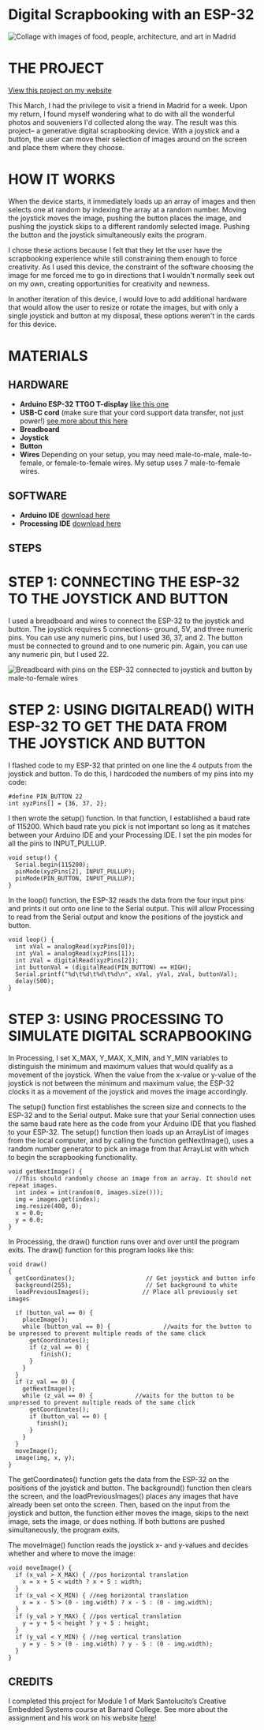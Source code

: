 # Digital Scrapbooking with an ESP-32

![Collage with images of food, people, architecture, and art in Madrid](https://catherine-o-brien.github.io/images/digital-scrapbook/scrapbook-example-1.png "Example Scrapbook Created With This Device")

# THE PROJECT

[View this project on my website](https://catherine-o-brien.github.io/digital-scrapbook)

This March, I had the privilege to visit a friend in Madrid for a week. Upon my return, I found myself wondering what to do with all the wonderful photos and souveniers I'd collected along the way. The result was this project– a generative digital scrapbooking device. With a joystick and a button, the user can move their selection of images around on the screen and place them where they choose. 

<!--more-->

# HOW IT WORKS
When the device starts, it immediately loads up an array of images and then selects one at random by indexing the array at a random number. Moving the joystick moves the image, pushing the button places the image, and pushing the joystick skips to a different randomly selected image. Pushing the button and the joystick simultaneously exits the program. 

I chose these actions because I felt that they let the user have the scrapbooking experience while still constraining them enough to force creativity. As I used this device, the constraint of the software choosing the image for me forced me to go in directions that I wouldn't normally seek out on my own, creating opportunities for creativity and newness. 

In another iteration of this device, I would love to add additional hardware that would allow the user to resize or rotate the images, but with only a single joystick and button at my disposal, these options weren't in the cards for this device. 

# MATERIALS

## HARDWARE

* **Arduino ESP-32 TTGO T-display** [like this one](https://www.amazon.com/LILYGO-T-Display-Arduino-Development-CH9102F/dp/B099MPFJ9M)
* **USB-C cord** (make sure that your cord support data transfer, not just power!) [see more about this here](https://www.dignited.com/50330/usb-data-cable-vs-usb-charging-cable/)
* **Breadboard**
* **Joystick**
* **Button** 
* **Wires** Depending on your setup, you may need male-to-male, male-to-female, or female-to-female wires. My setup uses 7 male-to-female wires. 

## SOFTWARE

* **Arduino IDE** [download here](https://support.arduino.cc/hc/en-us/articles/360019833020-Download-and-install-Arduino-IDE) 
* **Processing IDE** [download here](https://processing.org/download)


## STEPS

# STEP 1: CONNECTING THE ESP-32 TO THE JOYSTICK AND BUTTON

I used a breadboard and wires to connect the ESP-32 to the joystick and button. The joystick requires 5 connections– ground, 5V, and three numeric pins. You can use any numeric pins, but I used 36, 37, and 2. The button must be connected to ground and to one numeric pin. Again, you can use any numeric pin, but I used 22. 

![Breadboard with pins on the ESP-32 connected to joystick and button by male-to-female wires](https://catherine-o-brien.github.io/images/digital-scrapbook/board_setup_1.png "Breadboard setup")

# STEP 2: USING DIGITALREAD() WITH ESP-32 TO GET THE DATA FROM THE JOYSTICK AND BUTTON

I flashed code to my ESP-32 that printed on one line the 4 outputs from the joystick and button. To do this, I hardcoded the numbers of my pins into my code: 

```
#define PIN_BUTTON 22
int xyzPins[] = {36, 37, 2};
```

I then wrote the setup() function. In that function, I established a baud rate of 115200. Which baud rate you pick is not important so long as it matches between your Arduino IDE and your Processing IDE. I set the pin modes for all the pins to INPUT_PULLUP. 

```
void setup() {
  Serial.begin(115200);
  pinMode(xyzPins[2], INPUT_PULLUP);
  pinMode(PIN_BUTTON, INPUT_PULLUP);
}
```
In the loop() function, the ESP-32 reads the data from the four input pins and prints it out onto one line to the Serial output. This will allow Processing to read from the Serial output and know the positions of the joystick and button. 

```
void loop() {
  int xVal = analogRead(xyzPins[0]);
  int yVal = analogRead(xyzPins[1]);
  int zVal = digitalRead(xyzPins[2]);
  int buttonVal = (digitalRead(PIN_BUTTON) == HIGH);
  Serial.printf("%d\t%d\t%d\t%d\n", xVal, yVal, zVal, buttonVal);
  delay(500);
}
```

# STEP 3: USING PROCESSING TO SIMULATE DIGITAL SCRAPBOOKING

In Processing, I set X_MAX, Y_MAX, X_MIN, and Y_MIN variables to distinguish the minimum and maximum values that would qualify as a movement of the joystick. When the value from the x-value or y-value of the joystick is not between the minimum and maximum value, the ESP-32 clocks it as a movement of the joystick and moves the image accordingly. 

The setup() function first establishes the screen size and connects to the ESP-32 and to the Serial output. Make sure that your Serial connection uses the same baud rate here as the code from your Arduino IDE that you flashed to your ESP-32. The setup() function then loads up an ArrayList of images from the local computer, and by calling the function getNextImage(), uses a random number generator to pick an image from that ArrayList with which to begin the scrapbooking functionality. 

```
void getNextImage() {
  //This should randomly choose an image from an array. It should not repeat images. 
  int index = int(random(0, images.size()));
  img = images.get(index);
  img.resize(400, 0);
  x = 0.0;
  y = 0.0; 
}
```

In Processing, the draw() function runs over and over until the program exits. The draw() function for this program looks like this:

```
void draw()
{
  getCoordinates();                    // Get joystick and button info
  background(255);                     // Set background to white
  loadPreviousImages();               // Place all previously set images
  
  if (button_val == 0) {
    placeImage();
    while (button_val == 0) {               //waits for the button to be unpressed to prevent multiple reads of the same click
      getCoordinates();
      if (z_val == 0) {
         finish();
      }
    }
  }
  if (z_val == 0) {
    getNextImage();
    while (z_val == 0) {            //waits for the button to be unpressed to prevent multiple reads of the same click
      getCoordinates();
      if (button_val == 0) {
        finish();
      }
    }
  }
  moveImage();
  image(img, x, y);
}
```

The getCoordinates() function gets the data from the ESP-32 on the positions of the joystick and button. The background() function then clears the screen, and the loadPreviousImages() places any images that have already been set onto the screen. Then, based on the input from the joystick and button, the function either moves the image, skips to the next image, sets the image, or does nothing. If both buttons are pushed simultaneously, the program exits. 

The moveImage() function reads the joystick x- and y-values and decides whether and where to move the image:

```
void moveImage() {
  if (x_val > X_MAX) { //pos horizontal translation
    x = x + 5 < width ? x + 5 : width;
  }
  if (x_val < X_MIN) { //neg horizontal translation
    x = x - 5 > (0 - img.width) ? x - 5 : (0 - img.width);
  }
  if (y_val > Y_MAX) { //pos vertical translation
    y = y + 5 < height ? y + 5 : height;
  }
  if (y_val < Y_MIN) { //neg vertical translation
    y = y - 5 > (0 - img.width) ? y - 5 : (0 - img.width);
  }
}

```


## CREDITS

I completed this project for Module 1 of Mark Santolucito’s Creative Embedded Systems course at Barnard College. See more about the assignment and his work on his website [here](http://www.marksantolucito.com/COMS3930/spring2023/mod1)!
